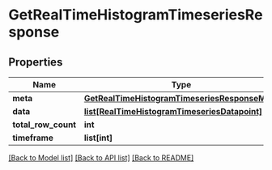 # GetRealTimeHistogramTimeseriesResponse

## Properties
Name | Type | Description | Notes
------------ | ------------- | ------------- | -------------
**meta** | [**GetRealTimeHistogramTimeseriesResponseMeta**](GetRealTimeHistogramTimeseriesResponseMeta.md) |  | [optional]
**data** | [**list[RealTimeHistogramTimeseriesDatapoint]**](RealTimeHistogramTimeseriesDatapoint.md) |  | [optional]
**total_row_count** | **int** |  | [optional]
**timeframe** | **list[int]** |  | [optional]

[[Back to Model list]](../README.md#documentation-for-models) [[Back to API list]](../README.md#documentation-for-api-endpoints) [[Back to README]](../README.md)


